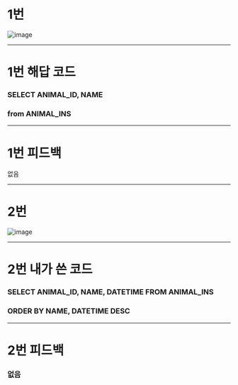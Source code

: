 # 1번
![image](https://user-images.githubusercontent.com/97568475/191288524-fb843b93-e62d-4a57-82cb-0a702b219c3d.png)

-------------------------------------------------------------------------------
# 1번 해답 코드

### SELECT ANIMAL_ID, NAME
### from ANIMAL_INS
-------------------------------------------------------------------------------
# 1번 피드백

없음

-------------------------------------------------------------------------------
# 2번
![image](https://user-images.githubusercontent.com/97568475/191288394-5ef9f4da-740e-475f-bab1-cd666a49b500.png)

-------------------------------------------------------------------------------
# 2번 내가 쓴 코드

### SELECT ANIMAL_ID, NAME, DATETIME FROM ANIMAL_INS
### ORDER BY NAME, DATETIME DESC

-------------------------------------------------------------------------------
# 2번 피드백

### 없음
